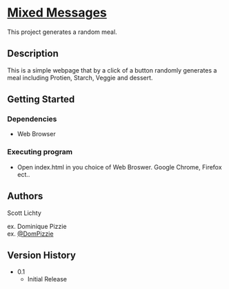 # <ins>Mixed Messages</ins>

This project generates a random meal.

## Description

This is a simple webpage that by a click of a button randomly generates a meal including Protien, Starch, Veggie and dessert.

## Getting Started

### Dependencies

* Web Browser

### Executing program

* Open index.html in you choice of Web Broswer. Google Chrome, Firefox ect..

## Authors

Scott Lichty

ex. Dominique Pizzie  
ex. [@DomPizzie](https://twitter.com/dompizzie)

## Version History

* 0.1
    * Initial Release
